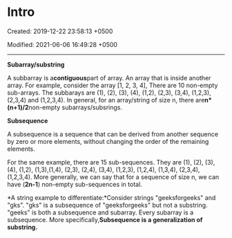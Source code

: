 # Intro

Created: 2019-12-22 23:58:13 +0500

Modified: 2021-06-06 16:49:28 +0500

---

**Subarray/substring**

A subbarray is a**contiguous**part of array. An array that is inside another array. For example, consider the array [1, 2, 3, 4], There are 10 non-empty sub-arrays. The subbarays are (1), (2), (3), (4), (1,2), (2,3), (3,4), (1,2,3), (2,3,4) and (1,2,3,4). In general, for an array/string of size n, there are**n*(n+1)/2**non-empty subarrays/subsrings.



**Subsequence**

A subsequence is a sequence that can be derived from another sequence by zero or more elements, without changing the order of the remaining elements.



For the same example, there are 15 sub-sequences. They are (1), (2), (3), (4), (1,2), (1,3),(1,4), (2,3), (2,4), (3,4), (1,2,3), (1,2,4), (1,3,4), (2,3,4), (1,2,3,4). More generally, we can say that for a sequence of size n, we can have (**2n-1**) non-empty sub-sequences in total.



*A string example to differentiate:*Consider strings "geeksforgeeks" and "gks". "gks" is a subsequence of "geeksforgeeks" but not a substring. "geeks" is both a subsequence and subarray. Every subarray is a subsequence. More specifically,**Subsequence is a generalization of substring.**


